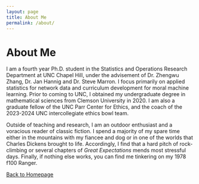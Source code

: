 ```yaml
---
layout: page
title: About Me
permalink: /about/
---
```


# About Me

I am a fourth year Ph.D. student in the Statistics and Operations Research Department at UNC Chapel Hill, under the advisement of Dr. Zhengwu Zhang, Dr. Jan Hannig and Dr. Steve Marron.  I focus primarily on applied statistics for network data and curriculum development for moral machine learning.  Prior to coming to UNC, I obtained my undergraduate degree in mathematical sciences from Clemson University in 2020.  I am also a graduate fellow of the UNC Parr Center for Ethics, and the coach of the 2023-2024 UNC intercollegiate ethics bowl team.  

Outside of teaching and research, I am an outdoor enthusiast and a voracious reader of classic fiction. I spend a majority of my spare time either in the mountains with my fiancee and dog or in one of the worlds that Charles Dickens brought to life.  Accordingly, I find that a hard pitch of rock-climbing or several chapters of *Great Expectations* mends most stressful days.  Finally, if nothing else works, you can find me tinkering on my 1978 f100 Ranger.  

[Back to Homepage](index.md)
